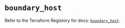 # `boundary_host`

Refer to the Terraform Registory for docs: [`boundary_host`](https://registry.terraform.io/providers/hashicorp/boundary/1.1.6/docs/resources/host).

